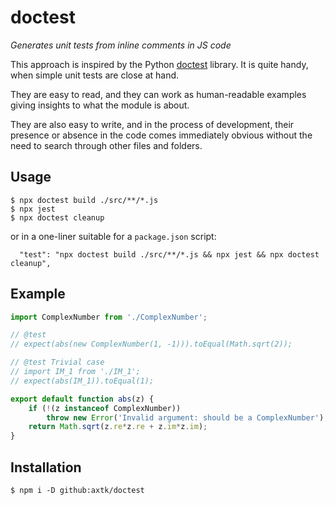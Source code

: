 # doctest

_Generates unit tests from inline comments in JS code_

This approach is inspired by the Python [doctest](https://docs.python.org/3/library/doctest.html) library. It is quite handy, when simple unit tests are close at hand.

They are easy to read, and they can work as human-readable examples giving insights to what the module is about.

They are also easy to write, and in the process of development, their presence or absence in the code comes immediately obvious without the need to search through other files and folders.

## Usage

```
$ npx doctest build ./src/**/*.js
$ npx jest
$ npx doctest cleanup
```

or in a one-liner suitable for a `package.json` script:

```
  "test": "npx doctest build ./src/**/*.js && npx jest && npx doctest cleanup",
```

## Example

```js
import ComplexNumber from './ComplexNumber';

// @test
// expect(abs(new ComplexNumber(1, -1))).toEqual(Math.sqrt(2));

// @test Trivial case
// import IM_1 from './IM_1';
// expect(abs(IM_1)).toEqual(1);

export default function abs(z) {
    if (!(z instanceof ComplexNumber))
        throw new Error('Invalid argument: should be a ComplexNumber');
    return Math.sqrt(z.re*z.re + z.im*z.im);
}
```

## Installation

```
$ npm i -D github:axtk/doctest
```
